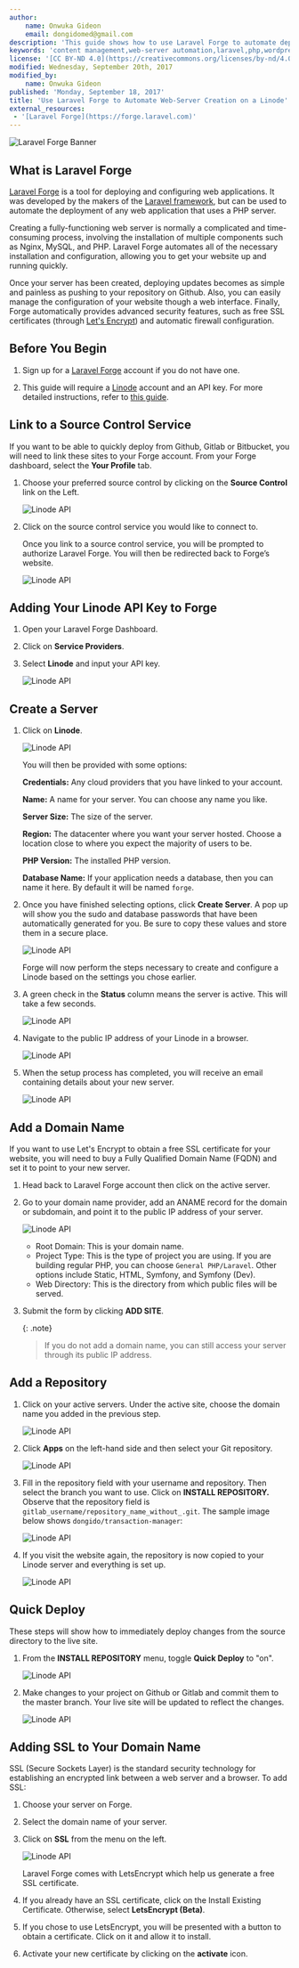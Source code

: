 ```yaml
---
author:
    name: Onwuka Gideon
    email: dongidomed@gmail.com
description: 'This guide shows how to use Laravel Forge to automate deployment of your PHP projects on a Linode.'
keywords: 'content management,web-server automation,laravel,php,wordpress,drupal,cms,joomla,Laravel Forge'
license: '[CC BY-ND 4.0](https://creativecommons.org/licenses/by-nd/4.0)'
modified: Wednesday, September 20th, 2017
modified_by:
    name: Onwuka Gideon
published: 'Monday, September 18, 2017'
title: 'Use Laravel Forge to Automate Web-Server Creation on a Linode'
external_resources:
 - '[Laravel Forge](https://forge.laravel.com)'
---
```


![Laravel Forge Banner](/content/assets/configuration-management/Laravel_Forge.jpg)

## What is Laravel Forge

[Laravel Forge](https://forge.laravel.com) is a tool for deploying and configuring web applications. It was developed by the makers of the [Laravel framework](https://laravel.com), but can be used to automate the deployment of any web application that uses a PHP server.

Creating a fully-functioning web server is normally a complicated and time-consuming process, involving the installation of multiple components such as Nginx, MySQL, and PHP. Laravel Forge automates all of the necessary installation and configuration, allowing you to get your website up and running quickly.

Once your server has been created, deploying updates becomes as simple and painless as pushing to your repository on Github. Also, you can easily manage the configuration of your website though a web interface. Finally, Forge automatically provides advanced security features, such as free SSL certificates (through [Let's Encrypt](https://letsencrypt.org/)) and automatic firewall configuration.


## Before You Begin

1. Sign up for a [Laravel Forge](https://forge.laravel.com/auth/register) account if you do not have one.

2. This guide will require a [Linode](https://www.linode.com/) account and an API key. For more detailed instructions, refer to [this guide](https://www.linode.com/content/platform/api/api-key).

## Link to a Source Control Service

If you want to be able to quickly deploy from Github, Gitlab or Bitbucket, you will need to link these sites to your Forge account. From your Forge dashboard, select the **Your Profile** tab.

1. Choose your preferred source control by clicking on the **Source Control** link on the Left.

    ![Linode API](/content/assets/configuration-management/linking_source_control.png)

2. Click on the source control service you would like to connect to.

    Once you link to a source control service, you will be prompted to authorize Laravel Forge. You will then be redirected back to Forge’s website.

    ![Linode API](/content/assets/configuration-management/source_control_authorized.png)

## Adding Your Linode API Key to Forge

1. Open your Laravel Forge Dashboard.

2. Click on **Service Providers**.

3. Select **Linode** and input your API key.

   ![Linode API](/content/assets/configuration-management/adding_api_key_to_forge.png)

## Create a Server

1. Click on **Linode**.

    ![Linode API](/content/assets/configuration-management/create_a_server.png)

    You will then be provided with some options:

    **Credentials:** Any cloud providers that you have linked to your account.

    **Name:** A name for your server. You can choose any name you like.

    **Server Size:** The size of the server.

    **Region:** The datacenter where you want your server hosted. Choose a location close to where you expect the majority of users to be.

    **PHP Version:** The installed PHP version.

    **Database Name:** If your application needs a database, then you can name it here. By default it will be named `forge`.

2. Once you have finished selecting options, click **Create Server**. A pop up will show you the sudo and database passwords that have been automatically generated for you. Be sure to copy these values and store them in a secure place.

    ![Linode API](/content/assets/configuration-management/server_credential.png)

    Forge will now perform the steps necessary to create and configure a Linode based on the settings you chose earlier.

3. A green check in the **Status** column means the server is active. This will take a few seconds.

    ![Linode API](/content/assets/configuration-management/active_servers.png)

4. Navigate to the public IP address of your Linode in a browser.

    ![Linode API](/content/assets/configuration-management/server_set_up_with_php_7_1.png)

5. When the setup process has completed, you will receive an email containing details about your new server.

    ![Linode API](/content/assets/configuration-management/mail_from_linode_showing_details_created.png)

## Add a Domain Name

If you want to use Let's Encrypt to obtain a free SSL certificate for your website, you will need to buy a Fully Qualified Domain Name (FQDN) and set it to point to your new server.

1. Head back to Laravel Forge account then click on the active server.

2. Go to your domain name provider, add an ANAME record for the domain or subdomain, and point it to the public IP address of your server.


    ![Linode API](/content/assets/configuration-management/adding_new_domain.png)

    - Root Domain: This is your domain name.
    - Project Type: This is the type of project you are using. If you are building regular PHP, you can choose `General PHP/Laravel`. Other options include Static, HTML, Symfony, and Symfony (Dev).
    - Web Directory: This is the directory from which public files will be served.

3. Submit the form by clicking **ADD SITE**.

    {: .note}
    >
    > If you do not add a domain name, you can still access your server through its public IP address.


## Add a Repository

1. Click on your active servers. Under the active site, choose the domain name you added in the previous step.

    ![Linode API](/content/assets/configuration-management/adding_repository.gif)

2. Click **Apps** on the left-hand side and then select your Git repository.

    ![Linode API](/content/assets/configuration-management/adding_git_repository.png)

3. Fill in the repository field with your username and repository. Then select the branch you want to use. Click on **INSTALL REPOSITORY.** Observe that the repository field is `gitlab_username/repository_name_without_.git`. The sample image below shows `dongido/transaction-manager`:

    ![Linode API](/content/assets/configuration-management/git_repository_name.png)

4. If you visit the website again, the repository is now copied to your Linode server and everything is set up.

    ![Linode API](/content/assets/configuration-management/site_up_and_running.png)

## Quick Deploy
These steps will show how to immediately deploy changes from the source directory to the live site.

1. From the **INSTALL REPOSITORY** menu, toggle **Quick Deploy** to "on".

    ![Linode API](/content/assets/configuration-management/Laravel_forge_deploy.png)

2. Make changes to your project on Github or Gitlab and commit them to the master branch. Your live site will be updated to reflect the changes.

    ![Linode API](/content/assets/configuration-management/laravel_forge_sites.png)

## Adding SSL to Your Domain Name
SSL (Secure Sockets Layer) is the standard security technology for establishing an encrypted link between a web server and a browser. To add SSL:

1. Choose your server on Forge.

2. Select the domain name of your server.

3. Click on **SSL** from the menu on the left.

    ![Linode API](/content/assets/configuration-management/laravel_forge_adding_ssl.png)

    Laravel Forge comes with LetsEncrypt which help us generate a free SSL certificate.

4. If you already have an SSL certificate, click on the Install Existing Certificate. Otherwise, select **LetsEncrypt (Beta)**.

5. If you chose to use LetsEncrypt, you will be presented with a button to obtain a certificate. Click on it and allow it to install.

6. Activate your new certificate by clicking on the **activate** icon.

